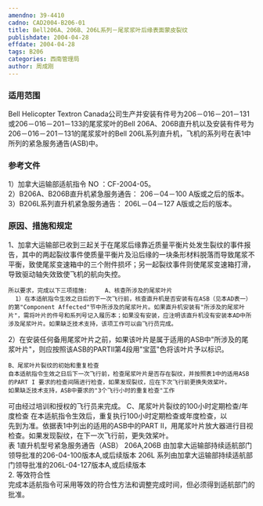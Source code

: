 ```yaml
---
amendno: 39-4410  
cadno: CAD2004-B206-01  
title: Bell206A、206B、206L系列－尾浆浆叶后缘表面蒙皮裂纹  
publishdate: 2004-04-28  
effdate: 2004-04-28  
tags: B206  
categories: 西南管理局  
author: 周成刚  
---
```

  
### 适用范围  
Bell Helicopter Textron Canada公司生产并安装有件号为206－016－201－131或206－016－201－133的尾浆浆叶的Bell 206A、206B直升机以及安装有件号为206－016－201－131的尾浆浆叶的Bell 206L系列直升机，飞机的系列号在表1中所列的紧急服务通告(ASB)中。  
  
<!--more-->  
### 参考文件  
1）加拿大运输部适航指令 NO ：CF-2004-05。  
 2）B206A、B206B直升机紧急服务通告： 206－04－100 A版或之后的版本。  
 3）B206L系列直升机紧急服务通告： 206L－04－127 A版或之后的版本。  
  
### 原因、措施和规定  
1、加拿大运输部已收到三起关于在尾浆后缘靠近质量平衡片处发生裂纹的事件报告，其中的两起裂纹事件使质量平衡片及沿后缘的一块条形材料脱落而导致尾浆不平衡，致使尾浆变速箱中的三个附件损坏；另一起裂纹事件则使尾浆变速箱打滑，导致驱动轴失效致使飞机的航向失控。  
  
    所以要求，完成以下三项措施:     A、核查所涉及的尾浆叶片  
      1）在本适航指令生效之日后的下一次飞行前，核查直升机是否安装有在ASB（见本AD表一）的第"Component Affected"节中所涉及的尾浆叶片。如果直升机安装有"所涉及的尾浆叶片"，需将叶片的件号和系列号记入履历本；如果没有安装，应注明该直升机没有安装本AD中所涉及尾浆叶片。如果缺乏技术支持，该项工作可以由飞行员完成。  
  2）在安装任何备用尾浆叶片之前，如果该叶片是属于适用的ASB中"所涉及的尾浆叶片"，则应按照该ASB的PARTII第4段用"宝蓝"色将该叶片予以标识。  
  
    B、尾浆叶片裂纹的初始和重复检查  
    自本适航指令生效之日后下一次飞行前，检查尾浆叶片是否存在裂纹，并按照表1中的适用ASB的PART I 要求的检查间隔进行检查，如果发现裂纹，应在下次飞行前更换失效桨叶。  
    如果缺乏技术支持，ASB中要求的"3个飞行小时的重复检查"工作  
可由经过培训和授权的飞行员来完成。    C、尾浆叶片裂纹的100小时定期检查/年度检查     在本适航指令生效后，重复执行100小时定期检查或年度检查，以  
先到为准。依据表1中列出的适用的ASB中的PART II，用尾浆叶片放大器进行目视检查。如果发现裂纹，在下一次飞行前，更失效桨叶。  
表 1直升机型号紧急服务通告（ASB） 206A,206B 由加拿大运输部持续适航部门领导批准的206-04-100版本A,或后续版本 206L 系列由加拿大运输部持续适航部门领导批准的206L-04-127版本A,或后续版本  
2. 等效符合性  
    完成本适航指令可采用等效的符合性方法和调整完成时间，但必须得到适航部门的批准。  
